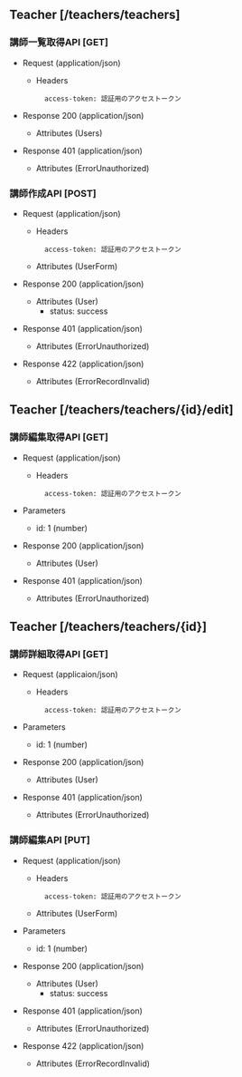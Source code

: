 ## Teacher [/teachers/teachers]
### 講師一覧取得API [GET]
+ Request (application/json)

	+ Headers

			access-token: 認証用のアクセストークン

+ Response 200 (application/json)
	+ Attributes (Users)

+ Response 401 (application/json)
	+ Attributes (ErrorUnauthorized)

### 講師作成API [POST]
+ Request (application/json)

	+ Headers

			access-token: 認証用のアクセストークン

	+ Attributes (UserForm)

+ Response 200 (application/json)
	+ Attributes (User)
		+ status: success

+ Response 401 (application/json)
	+ Attributes (ErrorUnauthorized)

+ Response 422 (application/json)
	+ Attributes (ErrorRecordInvalid)

## Teacher [/teachers/teachers/{id}/edit]
### 講師編集取得API [GET]
+ Request (application/json)

	+ Headers

			access-token: 認証用のアクセストークン

+ Parameters
	+ id: 1 (number)

+ Response 200 (application/json)
	+ Attributes (User)

+ Response 401 (application/json)
	+ Attributes (ErrorUnauthorized)

## Teacher [/teachers/teachers/{id}]
### 講師詳細取得API [GET]
+ Request (applicaion/json)

	+ Headers

			access-token: 認証用のアクセストークン

+ Parameters
	+ id: 1 (number)

+ Response 200 (application/json)
	+ Attributes (User)

+ Response 401 (application/json)
	+ Attributes (ErrorUnauthorized)

### 講師編集API [PUT]
+ Request (application/json)

	+ Headers

			access-token: 認証用のアクセストークン

	+ Attributes (UserForm)

+ Parameters
	+ id: 1 (number)

+ Response 200 (application/json)
	+ Attributes (User)
		+ status: success

+ Response 401 (application/json)
	+ Attributes (ErrorUnauthorized)

+ Response 422 (application/json)
	+ Attributes (ErrorRecordInvalid)
